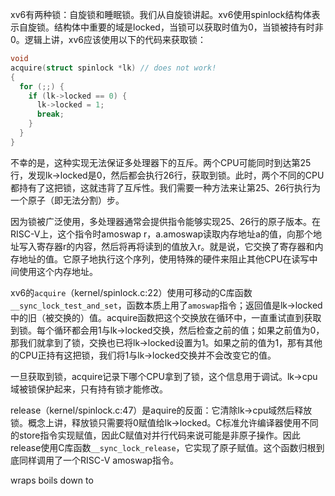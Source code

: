 xv6有两种锁：自旋锁和睡眠锁。我们从自旋锁讲起。xv6使用spinlock结构体表示自旋锁。结构体中重要的域是locked，当锁可以获取时值为0，当锁被持有时非0。逻辑上讲，xv6应该使用以下的代码来获取锁：

```C
void
acquire(struct spinlock *lk) // does not work!
{
  for (;;) {
    if (lk->locked == 0) {
      lk->locked = 1;
      break;
    }
  }
}
```

不幸的是，这种实现无法保证多处理器下的互斥。两个CPU可能同时到达第25行，发现lk->locked是0，然后都会执行26行，获取到锁。此时，两个不同的CPU都持有了这把锁，这就违背了互斥性。我们需要一种方法来让第25、26行执行为一个原子（即无法分割）步。

因为锁被广泛使用，多处理器通常会提供指令能够实现25、26行的原子版本。在RISC-V上，这个指令时amoswap r，a.amoswap读取内存地址a的值，向那个地址写入寄存器r的内容，然后将再将读到的值放入r。就是说，它交换了寄存器和内存地址的值。它原子地执行这个序列，使用特殊的硬件来阻止其他CPU在读写中间使用这个内存地址。

xv6的`acquire`（kernel/spinlock.c:22）使用可移动的C库函数`__sync_lock_test_and_set`，函数本质上用了`amoswap`指令；返回值是lk->locked中的旧（被交换的）值。acquire函数把这个交换放在循环中，一直重试直到获取到锁。每个循环都会用1与lk->locked交换，然后检查之前的值；如果之前值为0，那我们就拿到了锁，交换也已将lk->locked设置为1。如果之前的值为1，那有其他的CPU正持有这把锁，我们将1与lk->locked交换并不会改变它的值。

一旦获取到锁，acquire记录下哪个CPU拿到了锁，这个信息用于调试。lk->cpu域被锁保护起来，只有持有锁才能修改。

release（kernel/spinlock.c:47）是aquire的反面：它清除lk->cpu域然后释放锁。概念上讲，释放锁只需要将0赋值给lk->locked。C标准允许编译器使用不同的store指令实现赋值，因此C赋值对并行代码来说可能是非原子操作。因此release使用C库函数`__sync_lock_release`，它实现了原子赋值。这个函数归根到底同样调用了一个RISC-V amoswap指令。

wraps  boils down to

